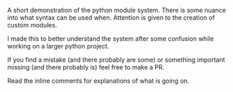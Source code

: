A short demonstration of the python module system.
There is some nuance into what syntax can be used
when.
Attention is given to the creation of custom modules.

I made this to better understand the system after some
confusion while working on a larger python project.

If you find a mistake (and there probably are some) or 
something important missing (and there probably is) 
feel free to make a PR.

Read the inline comments for explanations of what is going on.
